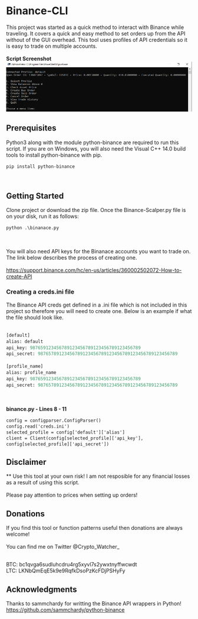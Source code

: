 # Binance-CLI
This project was started as a quick method to interact with Binance while traveling.  It covers a quick and easy method to set orders up from the API without of the GUI overhead.  This tool uses profiles of API credentials so it is easy to trade on multiple accounts.
<br><br>
**Script Screenshot**<br>
![](https://github.com/ataylor05/Binance-CLI/blob/master/files/Binance_CLI.jpg)


## Prerequisites
Python3 along with the module python-binance are required to run this script.  If you are on Windows, you will also need the Visual C++ 14.0 build tools to install python-binance with pip.
<br>
```
pip install python-binance
```
<br>


## Getting Started
Clone project or download the zip file.  Once the Binance-Scalper.py file is on your disk, run it as follows:<br>
```
python .\binanace.py
```
<br><br>
You will also need API keys for the Binanace accounts you want to trade on.  The link below describes the process of creating one.
<br><br>
https://support.binance.com/hc/en-us/articles/360002502072-How-to-create-API


### Creating a creds.ini file
The Binance API creds get defined in a .ini file which is not included in this project so therefore you will need to create one.  Below is an example if what the file should look like.
<br><br>
```python
[default]
alias: default
api_key: 987659123456789123456789123456789123456789
api_secret: 98765789123456789123456789123456789123456789123456789

[profile_name]
alias: profile_name
api_key: 987659123456789123456789123456789123456789
api_secret: 98765789123456789123456789123456789123456789123456789
```
<br><br>
**binance.py - Lines 8 - 11**
```
config = configparser.ConfigParser()
config.read('creds.ini')
selected_profile = config['default']['alias']
client = Client(config[selected_profile]['api_key'], config[selected_profile]['api_secret'])
```

## Disclaimer
** Use this tool at your own risk! I am not resposible for any financial losses as a result of using this script.
<br><br>
Please pay attention to prices when setting up orders!

## Donations
If you find this tool or function patterns useful then donations are always welcome!<br><br>
You can find me on Twitter @Crypto_Watcher_<br><br>

BTC: bc1qvga6sudluhcdru4rg5xyvl7s2ywxtnyffwcwdt<br>
LTC: LKNbQmEqE5k9e9RqfkDsoPzKcFDjPSHyFy

## Acknowledgments
Thanks to sammchardy for writting the Binance API wrappers in Python!<br>
https://github.com/sammchardy/python-binance
